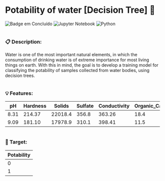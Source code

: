 # Potability of water [Decision Tree] 🌲

![Badge em Concluído](http://img.shields.io/static/v1?label=STATUS&message=Concluído%20&color=GREEN&style=for-the-badge)
![Jupyter Notebook](https://img.shields.io/badge/jupyter-%23FA0F00.svg?style=for-the-badge&logo=jupyter&logoColor=white)
![Python](https://img.shields.io/badge/Python-3776AB?style=for-the-badge&logo=python&logoColor=white)

# <h3> 📋 Description: </h3>
  Water is one of the most important natural elements, in which the consumption of drinking water is of extreme importance for most living things on earth. 
With this in mind, the goal is to develop a training model for classifying the potability of samples collected from water bodies, using decision trees.

# <h3> 💡 Features: </h3>
|pH   |Hardness|Solids |Sulfate |Conductivity|Organic_Carbon|Trihalomethanes|Turbidity|
|-----|--------|-------|--------|------------|--------------|---------------|---------|
|8.31 |214.37  |22018.4|356.8   |363.26      |18.4          |100.34         |4.62     |
|9.09 |181.10  |17978.9|310.1   |398.41      |11.5          |31.99          |4.07     |


# <h3> 🎯 Target: </h3>
|Potability|
|----------|
| 0        |
| 1        |



